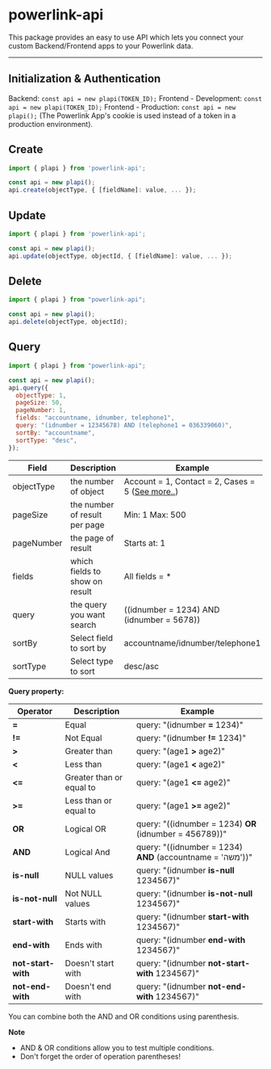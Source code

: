 # powerlink-api

This package provides an easy to use API which lets you connect your custom Backend/Frontend apps to your Powerlink data.

---

## Initialization & Authentication

Backend: `const api = new plapi(TOKEN_ID);`
Frontend - Development: `const api = new plapi(TOKEN_ID);`
Frontend - Production: `const api = new plapi();`
(The Powerlink App's cookie is used instead of a token in a production environment).

## Create

```js
import { plapi } from 'powerlink-api';

const api = new plapi();
api.create(objectType, { [fieldName]: value, ... });
```

## Update

```js
import { plapi } from 'powerlink-api';

const api = new plapi();
api.update(objectType, objectId, { [fieldName]: value, ... });
```

## Delete

```js
import { plapi } from "powerlink-api";

const api = new plapi();
api.delete(objectType, objectId);
```

## Query

```js
import { plapi } from "powerlink-api";

const api = new plapi();
api.query({
  objectType: 1,
  pageSize: 50,
  pageNumber: 1,
  fields: "accountname, idnumber, telephone1",
  query: "(idnumber = 12345678) AND (telephone1 = 036339060)",
  sortBy: "accountname",
  sortType: "desc",
});
```

| Field      | Description                    | Example                                                                                                                                 |
| ---------- | ------------------------------ | --------------------------------------------------------------------------------------------------------------------------------------- |
| objectType | the number of object           | Account = 1, Contact = 2, Cases = 5 (<a href="https://api.powerlink.co.il/_common/viewrecordsystemsettings.aspx?oid=58">See more..</a>) |
| pageSize   | the number of result per page  | Min: 1 Max: 500                                                                                                                         |
| pageNumber | the page of result             | Starts at: 1                                                                                                                            |
| fields     | which fields to show on result | All fields = \*                                                                                                                         |
| query      | the query you want search      | ((idnumber = 1234) AND (idnumber = 5678))                                                                                               |
| sortBy     | Select field to sort by        | accountname/idnumber/telephone1                                                                                                         |
| sortType   | Select type to sort            | desc/asc                                                                                                                                |

**Query property:**

| Operator           | Description              | Example                                                    |
| ------------------ | ------------------------ | ---------------------------------------------------------- |
| **=**              | Equal                    | query: "(idnumber **=** 1234)"                             |
| **!=**             | Not Equal                | query: "(idnumber **!=** 1234)"                            |
| **>**              | Greater than             | query: "(age1 **>** age2)"                                 |
| **<**              | Less than                | query: "(age1 **<** age2)"                                 |
| **<=**             | Greater than or equal to | query: "(age1 **<=** age2)"                                |
| **>=**             | Less than or equal to    | query: "(age1 **>=** age2)"                                |
| **OR**             | Logical OR               | query: "((idnumber = 1234) **OR** (idnumber = 456789))"    |
| **AND**            | Logical And              | query: "((idnumber = 1234) **AND** (accountname = 'משה'))" |
| **is-null**        | NULL values              | query: "(idnumber **is-null** 1234567)"                    |
| **is-not-null**    | Not NULL values          | query: "(idnumber **is-not-null** 1234567)"                |
| **start-with**     | Starts with              | query: "(idnumber **start-with** 1234567)"                 |
| **end-with**       | Ends with                | query: "(idnumber **end-with** 1234567)"                   |
| **not-start-with** | Doesn't start with       | query: "(idnumber **not-start-with** 1234567)"             |
| **not-end-with**   | Doesn't end with         | query: "(idnumber **not-end-with** 1234567)"               |

You can combine both the AND and OR conditions using parenthesis.

**Note**

- AND & OR conditions allow you to test multiple conditions.
- Don't forget the order of operation parentheses!
